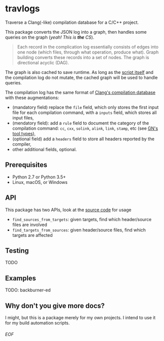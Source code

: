 # travlogs

Traverse a Clang(-like) compilation database for a C/C++ project.

This package converts the JSON log into a graph, then handles some queries on the graph (*yeah! This is **the** CS*).

> Each record in the complication log essentially consists of edges into one node (which files, through what operation, produce what). Graph building converts these records into a set of nodes. The graph is directional acyclic (DAG).

The graph is also cached to save runtime. As long as the [script itself](./travlogs.py) and the compilation log do not mutate, the cached graph will be used to handle queries.

The compilation log has the same format of [Clang's compilation database](https://clang.llvm.org/docs/JSONCompilationDatabase.html) with these augmentations:
- (mandatory field) replace the `file` field, which only stores the first input file for each compilation command, with a `inputs` field, which stores all input files,
- (mendatory field): add a `rule` field to document the category of the compilation command: `cc`, `cxx`, `solink`, `alink`, `link`, `stamp`, etc (see [GN's tool types](https://gn.googlesource.com/gn/+/master/docs/reference.md#tool-types)),
- (optional field) add a `headers` field to store all headers reported by the compiler,
- other additional fields, optional.

## Prerequisites

- Python 2.7 or Python 3.5+
- Linux, macOS, or Windows

## API

This package has two APIs, look at the [source code](./travlogs.py) for usage
- `find_sources_from_targets`: given targets, find which header/source files are involved
- `find_targets_from_sources`: given header/source files, find which targets are affected

## Testing

TODO

## Examples

TODO: backburner-ed

## Why don't you give more docs?
I might, but this is a package merely for my own projects. I intend to use it for my build automation scripts.

###### EOF
